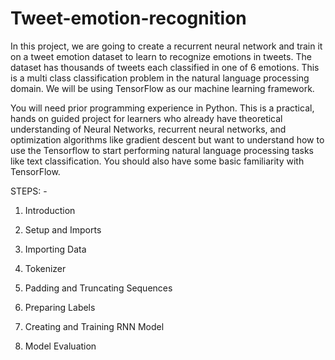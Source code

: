 # Tweet-emotion-recognition
In this project, we are going to create a recurrent neural network and train it on a tweet emotion dataset to learn to recognize emotions in tweets. The dataset has thousands of tweets each classified in one of 6 emotions. This is a multi class classification problem in the natural language processing domain. We will be using TensorFlow as our machine learning framework.

You will need prior programming experience in Python. This is a practical, hands on guided project for learners who already have theoretical understanding of Neural Networks, recurrent neural networks, and optimization algorithms like gradient descent but want to understand how to use the Tensorflow to start performing natural language processing tasks like text classification. You should also have some basic familiarity with TensorFlow.

STEPS: -
1. Introduction

2. Setup and Imports

3. Importing Data

4. Tokenizer

5. Padding and Truncating Sequences

6. Preparing Labels

7. Creating and Training RNN Model

8. Model Evaluation
